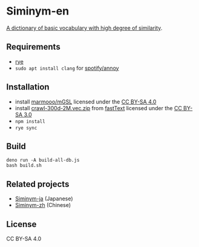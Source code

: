 # Siminym-en

[A dictionary of basic vocabulary with high degree of similarity](https://marmooo.github.io/siminym-en/).

## Requirements

- [rye](https://github.com/mitsuhiko/rye)
- `sudo apt install clang` for [spotify/annoy](https://github.com/spotify/annoy)

## Installation

- install [marmooo/mGSL](https://github.com/marmooo/mgsl) licensed under the
  [CC BY-SA 4.0](http://creativecommons.org/licenses/by-sa/4.0/)
- install
  [crawl-300d-2M.vec.zip](https://dl.fbaipublicfiles.com/fasttext/vectors-english/crawl-300d-2M.vec.zip)
  from [fastText](https://fasttext.cc/docs/en/crawl-vectors.html) licensed under
  the [CC BY-SA 3.0](https://creativecommons.org/licenses/by-sa/3.0/)
- `npm install`
- `rye sync`

## Build

```
deno run -A build-all-db.js
bash build.sh
```

## Related projects

- [Siminym-ja](https://github.com/marmooo/siminym-ja) (Japanese)
- [Siminym-zh](https://github.com/marmooo/siminym-zh) (Chinese)

## License

CC BY-SA 4.0
